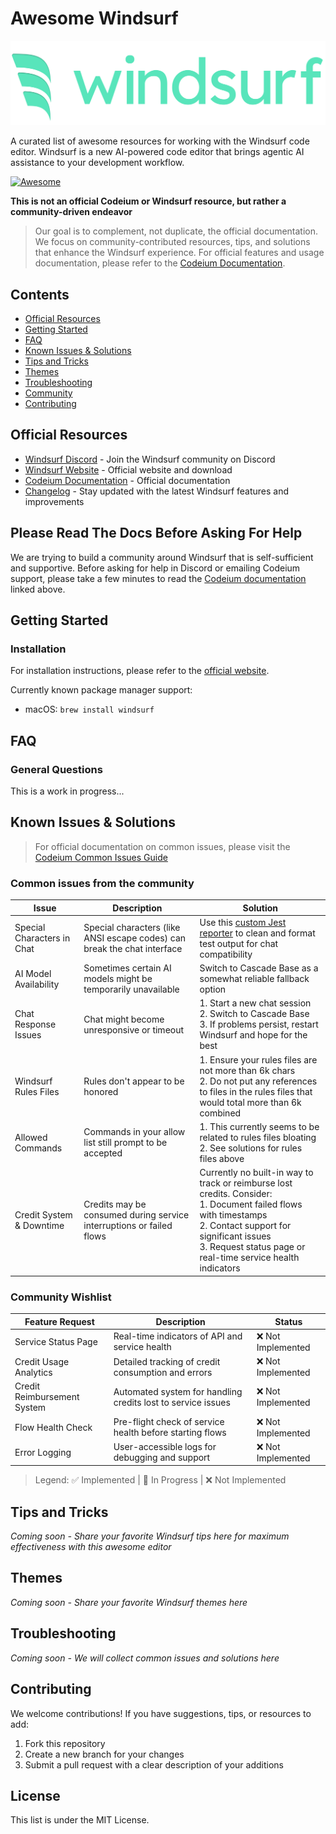 # Awesome Windsurf

![alt text](windsurf_logo_wordmark.png)

A curated list of awesome resources for working with the Windsurf code editor. Windsurf is a new AI-powered code editor that brings agentic AI assistance to your development workflow.

[![Awesome](https://awesome.re/badge.svg)](https://awesome.re)

**This is not an official Codeium or Windsurf resource, but rather a community-driven endeavor**

> Our goal is to complement, not duplicate, the official documentation. We focus on community-contributed resources, tips, and solutions that enhance the Windsurf experience. For official features and usage documentation, please refer to the [Codeium Documentation](https://docs.codeium.com/getstarted/overview).

## Contents
- [Official Resources](#official-resources)
- [Getting Started](#getting-started)
- [FAQ](#faq)
- [Known Issues & Solutions](#known-issues--solutions)
- [Tips and Tricks](#tips-and-tricks)
- [Themes](#themes)
- [Troubleshooting](#troubleshooting)
- [Community](#community)
- [Contributing](#contributing)

## Official Resources
- [Windsurf Discord](https://discord.com/invite/3XFf78nAx5) - Join the Windsurf community on Discord
- [Windsurf Website](https://www.codeium.com/windsurf) - Official website and download
- [Codeium Documentation](https://docs.codeium.com/windsurf/getting-started) - Official documentation
- [Changelog](https://codeium.com/changelog) - Stay updated with the latest Windsurf features and improvements

## Please Read The Docs Before Asking For Help

We are trying to build a community around Windsurf that is self-sufficient and supportive. Before asking for help in Discord or emailing Codeium support, please take a few minutes to read the [Codeium documentation](https://docs.codeium.com/getstarted/overview) linked above.

## Getting Started
### Installation
For installation instructions, please refer to the [official website](https://www.codeium.com/windsurf).

Currently known package manager support:
- macOS: `brew install windsurf`

## FAQ

### General Questions
This is a work in progress...

## Known Issues & Solutions

> For official documentation on common issues, please visit the [Codeium Common Issues Guide](https://docs.codeium.com/troubleshooting/common-issues)

### Common issues from the community

| Issue | Description | Solution |
|-------|-------------|----------|
| Special Characters in Chat | Special characters (like ANSI escape codes) can break the chat interface | Use this [custom Jest reporter](https://gist.github.com/BryceEWatson/79ce7138bb4edb0a5ab6104cf1f6f72a) to clean and format test output for chat compatibility |
| AI Model Availability | Sometimes certain AI models might be temporarily unavailable | Switch to Cascade Base as a somewhat reliable fallback option |
| Chat Response Issues | Chat might become unresponsive or timeout | 1. Start a new chat session<br>2. Switch to Cascade Base<br>3. If problems persist, restart Windsurf and hope for the best|
| Windsurf Rules Files | Rules don't appear to be honored | 1. Ensure your rules files are not more than 6k chars<br>2. Do not put any references to files in the rules files that would total more than 6k combined |
| Allowed Commands | Commands in your allow list still prompt to be accepted | 1. This currently seems to be related to rules files bloating<br>2. See solutions for rules files above |
| Credit System & Downtime | Credits may be consumed during service interruptions or failed flows | Currently no built-in way to track or reimburse lost credits. Consider:<br>1. Document failed flows with timestamps<br>2. Contact support for significant issues<br>3. Request status page or real-time service health indicators |

### Community Wishlist
| Feature Request | Description | Status |
|----------------|-------------|---------|
| Service Status Page | Real-time indicators of API and service health | ❌ Not Implemented |
| Credit Usage Analytics | Detailed tracking of credit consumption and errors | ❌ Not Implemented |
| Credit Reimbursement System | Automated system for handling credits lost to service issues | ❌ Not Implemented |
| Flow Health Check | Pre-flight check of service health before starting flows | ❌ Not Implemented |
| Error Logging | User-accessible logs for debugging and support | ❌ Not Implemented |

> Legend: ✅ Implemented | 🚧 In Progress | ❌ Not Implemented

## Tips and Tricks
*Coming soon - Share your favorite Windsurf tips here for maximum effectiveness with this awesome editor*

## Themes
*Coming soon - Share your favorite Windsurf themes here*

## Troubleshooting
*Coming soon - We will collect common issues and solutions here*

## Contributing
We welcome contributions! If you have suggestions, tips, or resources to add:
1. Fork this repository
2. Create a new branch for your changes
3. Submit a pull request with a clear description of your additions

## License
This list is under the MIT License.
